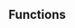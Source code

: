<!-- Space: Projects -->
<!-- Parent: ZshPluginTemplate -->
<!-- Title: Functions ZshPluginTemplate -->
<!-- Label: Functions -->
<!-- Include: docs/disclaimer.md -->
<!-- Include: ac:toc -->

## Functions
